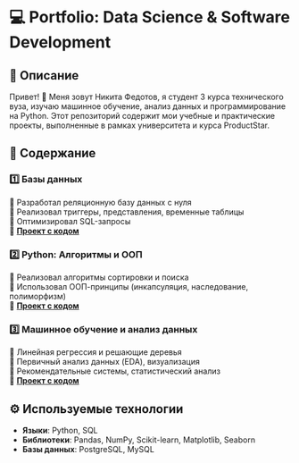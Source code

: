 # 💻 Portfolio: Data Science & Software Development

## 📌 Описание
Привет! 👋 Меня зовут Никита Федотов, я студент 3 курса технического вуза, изучаю машинное обучение, анализ данных и программирование на Python. Этот репозиторий содержит мои учебные и практические проекты, выполненные в рамках университета и курса ProductStar.

## 📂 Содержание
### 1️⃣ **Базы данных**  
🔹 Разработал реляционную базу данных с нуля  
🔹 Реализовал триггеры, представления, временные таблицы  
🔹 Оптимизировал SQL-запросы  
📌 **[Проект с кодом]((https://github.com/fen1q/fen1q/blob/main/%D0%A4%D0%B5%D0%B4%D0%BE%D1%82%D0%BE%D0%B2%20%D0%9A%D0%94%D0%97.docx))**  

### 2️⃣ **Python: Алгоритмы и ООП**  
🔹 Реализовал алгоритмы сортировки и поиска  
🔹 Использовал ООП-принципы (инкапсуляция, наследование, полиморфизм)  
📌 **[Проект с кодом](ССЫЛКА_НА_ПАПКУ)**  

### 3️⃣ **Машинное обучение и анализ данных**  
🔹 Линейная регрессия и решающие деревья  
🔹 Первичный анализ данных (EDA), визуализация  
🔹 Рекомендательные системы, статистический анализ  
📌 **[Проект с кодом](ССЫЛКА_НА_ПАПКУ)**  

## ⚙️ Используемые технологии
- **Языки**: Python, SQL  
- **Библиотеки**: Pandas, NumPy, Scikit-learn, Matplotlib, Seaborn  
- **Базы данных**: PostgreSQL, MySQL  

